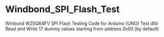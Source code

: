 # Windbond_SPI_Flash_Test

Winbond W25Q64FV SPI Flash Testing Code for Arduino (UNO)
Test dfd
Read and Write 17 dummy values starting from address 0x00 (by default)
